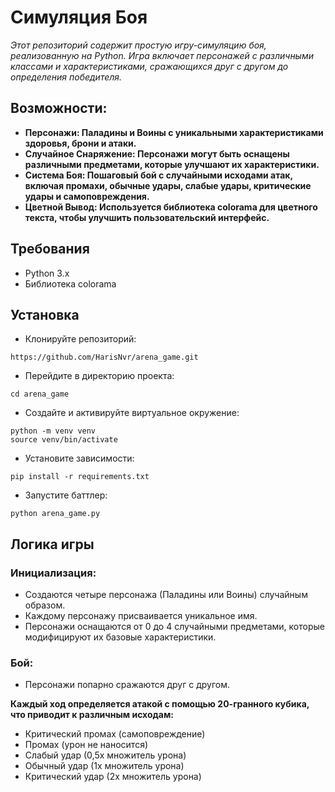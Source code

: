 # Симуляция Боя

_Этот репозиторий содержит простую игру-симуляцию боя, реализованную на Python. Игра включает персонажей с различными классами и характеристиками, сражающихся друг с другом до определения победителя._

## Возможности:
- **Персонажи: Паладины и Воины с уникальными характеристиками здоровья, брони и атаки.**
- **Случайное Снаряжение: Персонажи могут быть оснащены различными предметами, которые улучшают их характеристики.**
- **Система Боя: Пошаговый бой с случайными исходами атак, включая промахи, обычные удары, слабые удары, критические удары и самоповреждения.**
- **Цветной Вывод: Используется библиотека colorama для цветного текста, чтобы улучшить пользовательский интерфейс.**
## Требования
- Python 3.x
- Библиотека colorama

## Установка

- Клонируйте репозиторий:
```
https://github.com/HarisNvr/arena_game.git
```
- Перейдите в директорию проекта:
```
cd arena_game
```
- Создайте и активируйте виртуальное окружение:
```
python -m venv venv
source venv/bin/activate
```
- Установите зависимости:
```
pip install -r requirements.txt
```
- Запустите баттлер:
```
python arena_game.py
```

## Логика игры

### Инициализация:

- Создаются четыре персонажа (Паладины или Воины) случайным образом.
- Каждому персонажу присваивается уникальное имя.
- Персонажи оснащаются от 0 до 4 случайными предметами, которые модифицируют их базовые характеристики.
### Бой:

- Персонажи попарно сражаются друг с другом.

**Каждый ход определяется атакой с помощью 20-гранного кубика, что приводит к различным исходам:**

- Критический промах (самоповреждение)
- Промах (урон не наносится)
- Слабый удар (0,5х множитель урона)
- Обычный удар (1х множитель урона)
- Критический удар (2х множитель урона)
